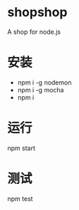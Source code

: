 # shopshop

A shop for node.js

# 安装

+  npm i -g nodemon
+  npm i -g mocha
+  npm i

# 运行

npm start

# 测试

npm test
